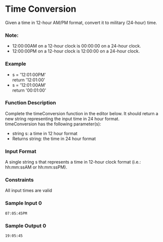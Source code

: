 # Time Conversion
Given a time in 12-hour AM/PM format, convert it to military (24-hour) time.

### Note: 
* 12:00:00AM on a 12-hour clock is 00:00:00 on a 24-hour clock.
* 12:00:00PM on a 12-hour clock is 12:00:00 on a 24-hour clock.

### Example
* s = '12:01:00PM' <br />
   return '12:01:00'
* s = '12:01:00AM' <br /> 
   return '00:01:00'

### Function Description
Complete the timeConversion function in the editor below. It should return a new string representing the input time in 24 hour format.
<br />
timeConversion has the following parameter(s):
* string s: a time in 12 hour format
* Returns string: the time in 24 hour format

### Input Format
A single string s that represents a time in 12-hour clock format (i.e.: hh:mm:ssAM or hh:mm:ssPM).

### Constraints
All input times are valid

### Sample Input 0
``` 
07:05:45PM
```

### Sample Output 0
``` 
19:05:45
```